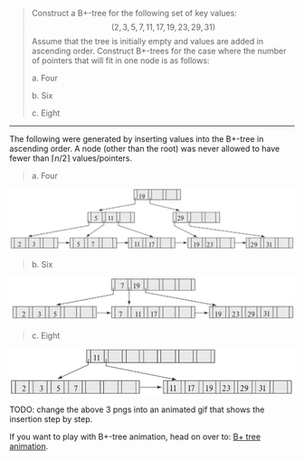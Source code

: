> Construct a B+-tree for the following set of key values: 
> $$
> (2, 3, 5, 7, 11, 17, 19, 23, 29, 31)
> $$
> Assume that the tree is initially empty and values are added in 
> ascending order. Construct B+-trees for the case where the number
> of pointers that will fit in one node is as follows: 
> 
> a. Four
> 
> b. Six
> 
> c. Eight 

--------------------------------

The following were generated by inserting values into the B+-tree in ascending
order. A node (other than the root) was never allowed to have fewer than 
$\lceil n / 2 \rceil$ values/pointers. 

> a. Four

<img src="14.3a.png"/>

> b. Six

<img src="14.3b.png"/>

> c. Eight 

<img src="14.3c.png"/>

TODO: change the above 3 pngs into an animated gif that shows the insertion step by step.

If you want to play with B+-tree animation, head on over to: [B+ tree animation](https://dichchankinh.com/~galles/visualization/BPlusTree.html).